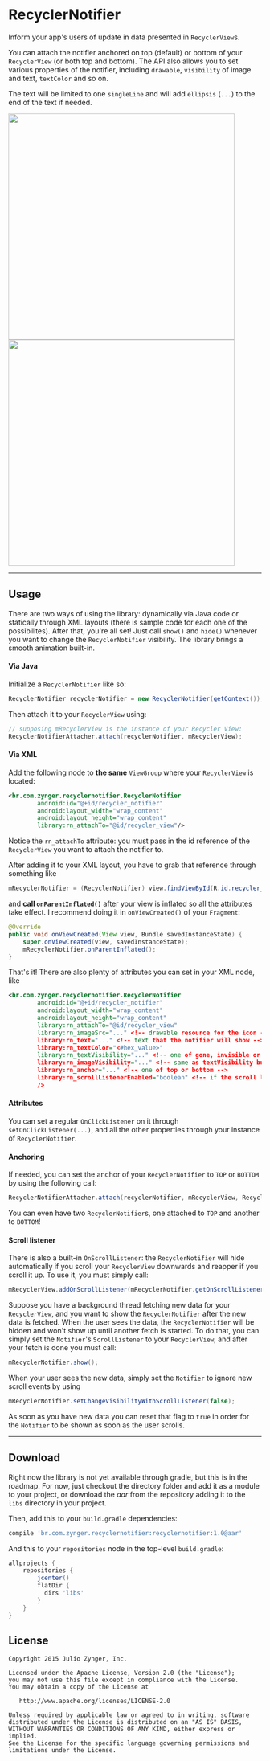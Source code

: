 # RecyclerNotifier

Inform your app's users of update in data presented in `RecyclerView`s.

You can attach the notifier anchored on top (default) or bottom of your `RecyclerView` (or both top and bottom).
The API also allows you to set various properties of the notifier, including `drawable`, `visibility` of image and text,
`textColor` and so on.

The text will be limited to one `singleLine` and will add `ellipsis` (`...`) to the end of the text if needed.

<img src="https://raw.githubusercontent.com/julioz/recyclernotifier/master/img/library_screen_top.png" height="450" />
<img src="https://raw.githubusercontent.com/julioz/recyclernotifier/master/img/library_screen_bottom.png" height="450" />

- - - 
Usage
--------

There are two ways of using the library: dynamically via Java code or statically through XML layouts (there is sample code for each one of the possibilites).
After that, you're all set! Just call `show()` and `hide()` whenever you want to change the `RecyclerNotifier` visibility.
The library brings a smooth animation built-in.

#### Via Java

Initialize a `RecyclerNotifier` like so:
```java
RecyclerNotifier recyclerNotifier = new RecyclerNotifier(getContext());
```
Then attach it to your `RecyclerView` using:
```java
// supposing mRecyclerView is the instance of your Recycler View:
RecyclerNotifierAttacher.attach(recyclerNotifier, mRecyclerView);
```

#### Via XML

Add the following node to **the same** `ViewGroup` where your `RecyclerView` is located:
```xml
<br.com.zynger.recyclernotifier.RecyclerNotifier
        android:id="@+id/recycler_notifier"
        android:layout_width="wrap_content"
        android:layout_height="wrap_content"
        library:rn_attachTo="@id/recycler_view"/>
```
Notice the `rn_attachTo` attribute: you must pass in the id reference of the `RecyclerView` you want to attach the notifier to.

After adding it to your XML layout, you have to grab that reference through something like
```java
mRecyclerNotifier = (RecyclerNotifier) view.findViewById(R.id.recycler_notifier);
```
and **call `onParentInflated()`** after your view is inflated so all the attributes take effect. I recommend doing it in `onViewCreated()` of your `Fragment`:
```java
@Override
public void onViewCreated(View view, Bundle savedInstanceState) {
    super.onViewCreated(view, savedInstanceState);
    mRecyclerNotifier.onParentInflated();
}
```

That's it! There are also plenty of attributes you can set in your XML node, like
```xml
<br.com.zynger.recyclernotifier.RecyclerNotifier
        android:id="@+id/recycler_notifier"
        android:layout_width="wrap_content"
        android:layout_height="wrap_content"
        library:rn_attachTo="@id/recycler_view"
        library:rn_imageSrc="..." <!-- drawable resource for the icon -->
        library:rn_text="..." <!-- text that the notifier will show -->
        library:rn_textColor="<#hex_value>"
        library:rn_textVisibility="..." <!-- one of gone, invisible or visible -->
        library:rn_imageVisibility="..." <!-- same as textVisibility but for the icon -->
        library:rn_anchor="..." <!-- one of top or bottom -->
        library:rn_scrollListenerEnabled="boolean" <!-- if the scroll listener must be attached automatically to the RecyclerView-->
        />
```

#### Attributes
You can set a regular `OnClickListener` on it through `setOnClickListener(...)`,
and all the other properties through your instance of `RecyclerNotifier`.

#### Anchoring
If needed, you can set the anchor of your `RecyclerNotifier` to `TOP` or `BOTTOM` by using the following call:
```java
RecyclerNotifierAttacher.attach(recyclerNotifier, mRecyclerView, RecyclerNotifierAttacher.ANCHOR_BOTTOM);
```
You can even have two `RecyclerNotifier`s, one attached to `TOP` and another to `BOTTOM`!

#### Scroll listener
There is also a built-in `OnScrollListener`: the `RecyclerNotifier` will hide automatically if you scroll
your `RecyclerView` downwards and reapper if you scroll it up. To use it, you must simply call:
```java
mRecyclerView.addOnScrollListener(mRecyclerNotifier.getOnScrollListener());
```

Suppose you have a background thread fetching new data for your `RecyclerView`, and you want to show the
`RecyclerNotifier` after the new data is fetched. When the user sees the data, the `RecyclerNotifier` will be hidden
and won't show up until another fetch is started.
To do that, you can simply set the `Notifier`'s `ScrollListener` to your `RecyclerView`, and after your fetch is done you
must call:
```java
mRecyclerNotifier.show();
```
When your user sees the new data, simply set the `Notifier` to ignore new scroll events by using
```java
mRecyclerNotifier.setChangeVisibilityWithScrollListener(false);
```
As soon as you have new data you can reset that flag to `true` in order for the
`Notifier` to be shown as soon as the user scrolls.

- - - 
Download
--------

Right now the library is not yet available through gradle, but this is in the roadmap. For now,
just checkout the directory folder and add it as a module to your project, or download the *aar* from the
repository adding it to the `libs` directory in your project.

Then, add this to your `build.gradle` dependencies:

```groovy
compile 'br.com.zynger.recyclernotifier:recyclernotifier:1.0@aar'
```

And this to your `repositories` node in the top-level `build.gradle`:
```groovy
allprojects {
    repositories {
        jcenter()
        flatDir {
          dirs 'libs'
        }
    }
}
```



License
-------

    Copyright 2015 Julio Zynger, Inc.

    Licensed under the Apache License, Version 2.0 (the "License");
    you may not use this file except in compliance with the License.
    You may obtain a copy of the License at

       http://www.apache.org/licenses/LICENSE-2.0

    Unless required by applicable law or agreed to in writing, software
    distributed under the License is distributed on an "AS IS" BASIS,
    WITHOUT WARRANTIES OR CONDITIONS OF ANY KIND, either express or implied.
    See the License for the specific language governing permissions and
    limitations under the License.
